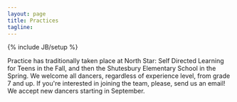 ```yaml
---
layout: page
title: Practices
tagline: 
---
```

{% include JB/setup %}

Practice has traditionally taken place at North Star: Self Directed Learning for Teens in the Fall, and then the Shutesbury Elementary School in the Spring. We welcome all dancers, regardless of experience level, from grade 7 and up. If you're interested in joining the team, please, send us an email! We accept new dancers starting in September.
